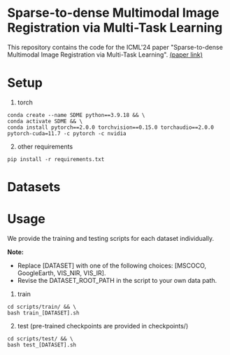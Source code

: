 # Sparse-to-dense Multimodal Image Registration via Multi-Task Learning
This repository contains the code for the ICML'24 paper "Sparse-to-dense Multimodal Image Registration via Multi-Task Learning". [(paper link)](https://openreview.net/pdf?id=q0vILV7zAw)

# Setup
1. torch
```
conda create --name SDME python==3.9.18 && \
conda activate SDME && \
conda install pytorch==2.0.0 torchvision==0.15.0 torchaudio==2.0.0 pytorch-cuda=11.7 -c pytorch -c nvidia
```
2. other requirements
```
pip install -r requirements.txt
```

# Datasets

# Usage
We provide the training and testing scripts for each dataset individually.

**Note:**
 - Replace [DATASET] with one of the following choices: [MSCOCO, GoogleEarth, VIS_NIR, VIS_IR].
 - Revise the DATASET_ROOT_PATH in the script to your own data path. 

1. train
```
cd scripts/train/ && \
bash train_[DATASET].sh 
```
2. test (pre-trained checkpoints are provided in checkpoints/)
```
cd scripts/test/ && \
bash test_[DATASET].sh 
```
